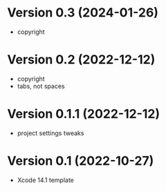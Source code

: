 Version 0.3 (2024-01-26)
=========================
 * copyright

Version 0.2 (2022-12-12)
=========================
 * copyright
 * tabs, not spaces

Version 0.1.1 (2022-12-12)
=========================
 * project settings tweaks

Version 0.1 (2022-10-27)
=========================
 * Xcode 14.1 template
